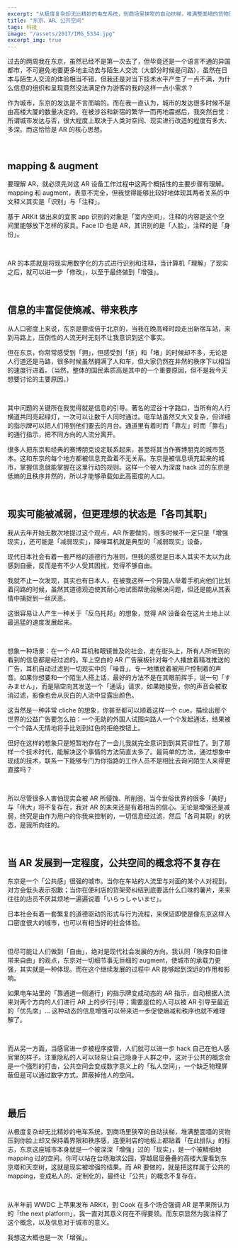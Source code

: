 ```yaml
---
excerpt: "从极度复杂却无比精妙的电车系统，到商场里狭窄的自动扶梯，堆满整面墙的货物压到你脸上却又保持着界限和秩序感，连便利店的地板上都贴着「在此排队」的标志，东京这座城市本身就是一个被深深「增强」过的「现实」，是一个被精细地 mapping 过的空间。你可以站在台场海滨公园，穿越层层叠叠的高楼大厦看到东京塔和天空树，这就是现实被增强的结果。而 AR 要做的，就是把这样属于公共的 mapping，变成私人的、定制化的，最终让「公共」的概念不复存在。"
title: "东京、AR、公共空间"
tags: 科技
image: "/assets/2017/IMG_5334.jpg"
excerpt_img: true
---
```


过去的两周我在东京，虽然已经不是第一次去了，但毕竟还是一个语言不通的异国都市，不可避免地要更多地主动去与陌生人交流（大部分时候是问路），虽然在日本与陌生人交流的体验相当不错，但我还是对当下技术水平产生了一点不满，为什么信息的组织和呈现竟然没法满足作为游客的我的这样一点小需求？

作为城市，东京的发达是不言而喻的。而在我一直认为，城市的发达很多时候不是由高楼大厦的数量决定的。在被涉谷和新宿的繁华一而再地震撼后，我突然自觉：所谓城市发达与否，很大程度上取决于人类对空间、现实进行改造的程度有多大、多深。而这恰恰是 AR 的核心思想。

<br>

## mapping & augment
要理解 AR，就必须先对这 AR 设备工作过程中这两个概括性的主要步骤有理解。mapping 和 augment，表意不完全，但我觉得能够比较好地体现其两者关系的中文释义其实是「识别」与「注释」。

基于 ARKit 做出来的宜家 app 识别的对象是「室内空间」，注释的内容是这个空间里能够放下怎样的家具。Face ID 也是 AR，其识别的是「人脸」，注释的是「身份」。

<br>

AR 的本质就是将现实用数字化的方式进行识别和注释，当计算机「理解」了现实之后，就可以进一步「修改」，以至于最终做到「增强」。

<br>

## 信息的丰富促使熵减、带来秩序
从人口密度上来说，东京是要成倍于北京的，当我在晚高峰时段走出新宿车站，来到马路上，压倒性的人流无时无刻不让我意识到这个事实。

但在东京，你常常感受到「拥」，但感受到「挤」和「堵」的时候却不多，无论是人行道还是马路，很多时候虽然拥满了人和车，但大家仍然在井然的秩序下以相当的速度行进着。（当然，整体的国民素质高是其中的一个重要原因，但不是我今天想要讨论的主要原因。）

<br>

其中问题的关键所在我觉得就是信息的引导。著名的涩谷十字路口，当所有的人行横道共同亮起绿灯，一次可以让数千人同时通过。电车站虽然又大又复杂，但详细的指示牌可以把人们带到他们要去的月台。通道里有着时而「靠左」时而「靠右」的通行指示，把不同方向的人流分离开。

很多人把东京和经典的赛博朋克设定联系起来，甚至将其当作赛博朋克的城市范本。这和东京的每个地方都被信息充盈着不无关系。东京是被信息填充起来的城市，掌握信息就能掌握在这里行动的规则。这样一个被人为深度 hack 过的东京是低熵的且秩序井然的，所以才能够承载如此高密度的人口。

<br>

## 现实可能被减弱，但更理想的状态是「各司其职」
我从去年开始无数次地提过这个观点，AR 所要做的，很多时候不一定只是「增强现实」，还可能是「减弱现实」，降噪耳机就是典型的「减弱现实」设备。

现代日本社会有着一套严格的道德行为准则，但我的感觉是日本人其实不太以为此感到自豪，反而是有不少人受其困扰，觉得不够自由。

我就不止一次发现，其实也有日本人，在被我这样一个异国人举着手机向他们比划着问路的时候，虽然其道德观迫使其耐心地试图帮助我解决问题，但还是能从其表情中捕捉到一丝厌恶。

这很容易让人产生一种关于「反乌托邦」的想象，觉得 AR 设备会在这片土地上以最迅猛的速度发展起来。

<br>

想象一种场景：在一个 AR 耳机和眼镜普及的社会，走在街头上，所有人所听到的看到的信息都是经过滤的。车上空白的 AR 广告展板针对每个人播放着精准推送的广告，耳机自动过滤到一切现实中的「噪音」，专一地播放着被用户控制着的声音。如果你想要和一个陌生人搭上话，最好的方法不是在其眼前挥手，说一句「すみません」，而是隔空向其发送一个「通话」请求，如果她接受，你的声音会被取消过滤，影像也会从灰白的人流中显露出颜色。

这当然是一种非常 cliche 的想象，你甚至都可以顺着这样一个 cue，描绘出那个世界的公益广告要怎么拍：一个无助的外国人试图向路人一个个发起通话，结果被一个个路人无情地将手比划到红色的拒绝按钮上。

但好在这样的想象只是短暂地存在了一会儿我就完全意识到到其荒谬性了。到了那样一个技术时代，能解决这个事情的方法简直太多了。最简单的方法，通过想象中现成的技术，联系一下能够专门为你指路的工作人员不是相比去询问陌生人来得更直接吗？

<br>

所以尽管很多人害怕现实会被 AR 所侵蚀、所削弱，当今世俗世界的很多「美好」与「伟大」将不复存在，我对 AR 的未来还是有着相当的信心。无论是增强还是减弱，终究是由作为用户的你我来控制的，一切信息经过滤，然后「各司其职」的状态，是我所向往的。

<br>

## 当 AR 发展到一定程度，公共空间的概念将不复存在

东京是一个「公共感」很强的城市。当你在车站的人流里与对面的某个人对视到，对方会低头表示抱歉；当你在便利店的货架旁纠结到底要选什么口味的薯片，来来往往的店员不厌其烦地一遍遍说着「いらっしゃいませ」。

日本社会有着一套繁复的道德驱动的形式与行为流程，来保证即使是像东京这样人口密度很大的城市，也可以有相当好的社会体验。

<br>

但尽可能让人们做到「自由」，绝对是现代社会发展的方向。我认同「秩序和自律带来自由」的观点，东京对一切细节事无巨细的 augment，使城市的承载力更强，其实就是一种体现。而在这个继续发展的过程中 AR 能够起到深远的作用和影响。

如果电车站里的「靠通道一侧通行」的指示牌变成动态的 AR 指示，自动根据人流来对两个方向的人们进行 AR 上的步行引导；需要座位的人可以被 AR 引导至最近的「优先席」… 这种动态的信息增强可以带来进一步促使熵减和秩序也就不难理解了。

<br>

而从另一方面，当感官进一步被程序接管，人们就可以进一步 hack 自己在他人感官里的样子。注重隐私的人可以轻易让自己隐身于人群之中，这对于公共的概念会是一个强烈的打击，公共空间会变成数字意义上的「私人空间」，一个缺乏物理屏蔽但是可以通过数字方式，屏蔽掉他人的空间。

<br>

## 最后
从极度复杂却无比精妙的电车系统，到商场里狭窄的自动扶梯，堆满整面墙的货物压到你脸上却又保持着界限和秩序感，连便利店的地板上都贴着「在此排队」的标志，东京这座城市本身就是一个被深深「增强」过的「现实」，是一个被精细地 mapping 过的空间。你可以站在台场海滨公园，穿越层层叠叠的高楼大厦看到东京塔和天空树，这就是现实被增强的结果。而 AR 要做的，就是把这样属于公共的 mapping，变成私人的、定制化的，最终让「公共」的概念不复存在。

<br>

从半年前 WWDC 上苹果发布 ARKit，到 Cook 在多个场合强调 AR 是苹果所认为的「the next platform」，我一直对其意义何在不得要领。而东京显然为我注释了这个概念，以及信息对于城市的意义。

我想这大概也是一次「增强」。
